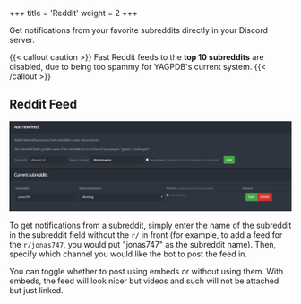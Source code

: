 +++
title = 'Reddit'
weight = 2
+++

Get notifications from your favorite subreddits directly in your Discord server.

<!--more-->

{{< callout caution >}}
Fast Reddit feeds to the **top 10 subreddits** are disabled, due to being too spammy for YAGPDB's current system.
{{< /callout >}}

## Reddit Feed

![Small showcase of the Reddit feeds interface.](./reddit.png)

To get notifications from a subreddit, simply enter the name of the subreddit in the subreddit field without the `r/` in
front (for example, to add a feed for the `r/jonas747`, you would put "jonas747" as the subreddit name). Then, specify
which channel you would like the bot to post the feed in.

You can toggle whether to post using embeds or without using them. With embeds, the feed will look nicer but videos and
such will not be attached but just linked.
